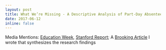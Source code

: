 ```yaml
---
layout: post
title: What We’re Missing - A Descriptive Analysis of Part-Day Absenteeism in Secondary School
date: 2017-06-12
inline: false
---
```


Media Mentions: 
[Education Week](https://blogs.edweek.org/edweek/inside-school-research/2017/05/the_bus_route_to_fewer_student.html), 
[Stanford Report](https://ed.stanford.edu/news/skipped-classes-add-more-it-seems-stanford-researchers-say); 
A [Brooking Article](https://www.brookings.edu/research/going-to-school-is-optional-schools-need-to-engage-students-to-increase-their-lifetime-opportunities/) I wrote that synthesizes the research findings